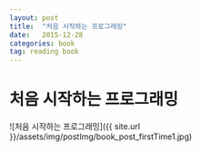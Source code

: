 ```yaml
---
layout: post
title:  "처음 시작하는 프로그래밍"
date:   2015-12-28
categories: book
tag: reading book
---
```


# 처음 시작하는 프로그래밍
![처음 시작하는 프로그래밍]({{ site.url }}/assets/img/postImg/book_post_firstTime1.jpg)